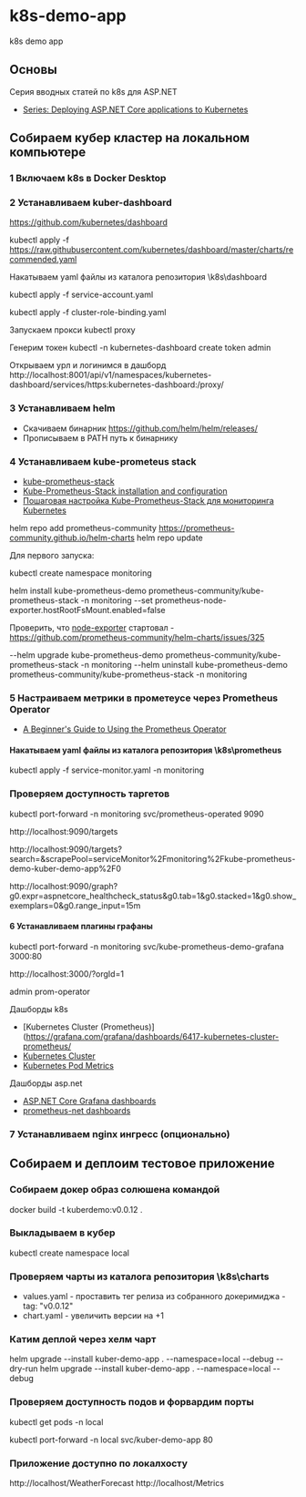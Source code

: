 # k8s-demo-app
k8s demo app

## Основы

Серия вводных статей по k8s для ASP.NET
- [Series: Deploying ASP.NET Core applications to Kubernetes](https://andrewlock.net/series/deploying-asp-net-core-applications-to-kubernetes/)


## Собираем кубер кластер на локальном компьютере

### 1 Включаем k8s в Docker Desktop

### 2 Устанавливаем kuber-dashboard

https://github.com/kubernetes/dashboard

kubectl apply -f https://raw.githubusercontent.com/kubernetes/dashboard/master/charts/recommended.yaml

Накатываем yaml файлы из каталога репозитория \k8s\dashboard

kubectl apply -f service-account.yaml

kubectl apply -f cluster-role-binding.yaml

Запускаем прокси
kubectl proxy

Генерим токен
kubectl -n kubernetes-dashboard create token admin

Открываем урл и логинимся в дашборд
http://localhost:8001/api/v1/namespaces/kubernetes-dashboard/services/https:kubernetes-dashboard:/proxy/

### 3 Устанавливаем helm

- Скачиваем бинарник https://github.com/helm/helm/releases/
- Прописываем в PATH путь к бинарнику

### 4 Устанавливаем kube-prometeus stack

- [kube-prometheus-stack](https://github.com/prometheus-community/helm-charts/tree/main/charts/kube-prometheus-stack)
- [Kube-Prometheus-Stack installation and configuration](https://www.virtualizationhowto.com/2023/03/kube-prometheus-stack-installation-and-configuration/)
- [Пошаговая настройка Kube-Prometheus-Stack для мониторинга Kubernetes](https://inostudio.com/blog/articles-devops/nastroyka-kube-prometheus-stack/)

helm repo add prometheus-community https://prometheus-community.github.io/helm-charts
helm repo update 

Для первого запуска:

kubectl create namespace monitoring

helm install kube-prometheus-demo prometheus-community/kube-prometheus-stack -n monitoring --set prometheus-node-exporter.hostRootFsMount.enabled=false

Проверить, что [node-exporter](https://github.com/prometheus/node_exporter) стартовал - https://github.com/prometheus-community/helm-charts/issues/325

--helm upgrade kube-prometheus-demo prometheus-community/kube-prometheus-stack -n monitoring
--helm uninstall kube-prometheus-demo prometheus-community/kube-prometheus-stack -n monitoring 


### 5 Настраиваем метрики в прометеусе через Prometheus Operator

- [A Beginner's Guide to Using the Prometheus Operator](https://blog.container-solutions.com/prometheus-operator-beginners-guide)

#### Накатываем yaml файлы из каталога репозитория \k8s\prometheus

kubectl apply -f service-monitor.yaml -n monitoring

### Проверяем доступность таргетов

kubectl port-forward -n monitoring svc/prometheus-operated 9090

http://localhost:9090/targets

http://localhost:9090/targets?search=&scrapePool=serviceMonitor%2Fmonitoring%2Fkube-prometheus-demo-kuber-demo-app%2F0

http://localhost:9090/graph?g0.expr=aspnetcore_healthcheck_status&g0.tab=1&g0.stacked=1&g0.show_exemplars=0&g0.range_input=15m


#### 6 Устанавливаем плагины графаны

kubectl port-forward -n monitoring svc/kube-prometheus-demo-grafana 3000:80

http://localhost:3000/?orgId=1

admin
prom-operator

Дашборды k8s
- [Kubernetes Cluster (Prometheus)](https://grafana.com/grafana/dashboards/6417-kubernetes-cluster-prometheus/
- [Kubernetes Cluster](https://grafana.com/grafana/dashboards/7249-kubernetes-cluster/)
- [Kubernetes Pod Metrics]()

Дашборды asp.net
- [ASP.NET Core Grafana dashboards](https://github.com/JamesNK/aspnetcore-grafana)
- [prometheus-net dashboards](https://github.com/prometheus-net/grafana-dashboards)

### 7 Устанавливаем nginx ингресс (опционально)



## Собираем и деплоим тестовое приложение

### Собираем докер образ солюшена командой 

docker build -t kuberdemo:v0.0.12 .

### Выкладываем в кубер

kubectl create namespace local

### Проверяем чарты из каталога репозитория \k8s\charts

- values.yaml - проставить тег релиза из собранного докеримиджа - tag: "v0.0.12"
- chart.yaml - увеличить версии на +1

### Катим деплой через хелм чарт
helm upgrade --install kuber-demo-app . --namespace=local --debug --dry-run
helm upgrade --install kuber-demo-app . --namespace=local --debug 

### Проверяем доступность подов и форвардим порты

kubectl get pods -n local

kubectl port-forward -n local svc/kuber-demo-app 80

### Приложение доступно по локалхосту

http://localhost/WeatherForecast
http://localhost/Metrics



